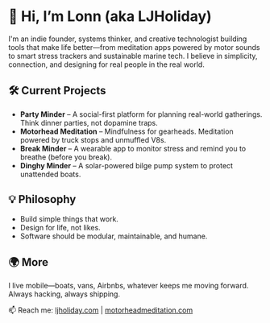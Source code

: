 # 👋 Hi, I’m Lonn (aka LJHoliday)

I'm an indie founder, systems thinker, and creative technologist building tools that make life better—from meditation apps powered by motor sounds to smart stress trackers and sustainable marine tech. I believe in simplicity, connection, and designing for real people in the real world.

## 🛠 Current Projects

- **Party Minder** – A social-first platform for planning real-world gatherings. Think dinner parties, not dopamine traps.
- **Motorhead Meditation** – Mindfulness for gearheads. Meditation powered by truck stops and unmuffled V8s.
- **Break Minder** – A wearable app to monitor stress and remind you to breathe (before you break).
- **Dinghy Minder** – A solar-powered bilge pump system to protect unattended boats.

## 💡 Philosophy

- Build simple things that work.
- Design for life, not likes.
- Software should be modular, maintainable, and humane.

## 🌍 More

I live mobile—boats, vans, Airbnbs, whatever keeps me moving forward.  
Always hacking, always shipping.  

📫 Reach me: [ljholiday.com](https://ljholiday.com) | [motorheadmeditation.com](https://motorheadmeditation.com)

